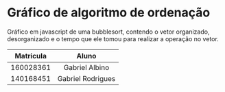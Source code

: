 # Gráfico de algoritmo de ordenação
Gráfico em javascript de uma bubblesort, contendo o vetor organizado, desorganizado e o tempo que ele tomou para realizar a operação no vetor.

|Matricula|Aluno|
|:---:|:---:|
|160028361|Gabriel Albino|
|140168451|Gabriel Rodrigues|
